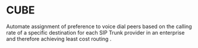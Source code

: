 # CUBE
Automate assignment of preference to voice dial peers based on the calling rate of a specific destination for each SIP Trunk provider in an enterprise and therefore achieving least cost routing .
